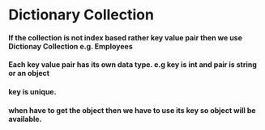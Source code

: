 # Dictionary Collection 
#### If the collection is not index based rather key value pair then we use Dictionay Collection e.g. Employees
#### Each key value pair has its own data type. e.g key is int and pair is string or an object
#### key is unique.
#### when have to get the object then we have to use its key so object will be available.
